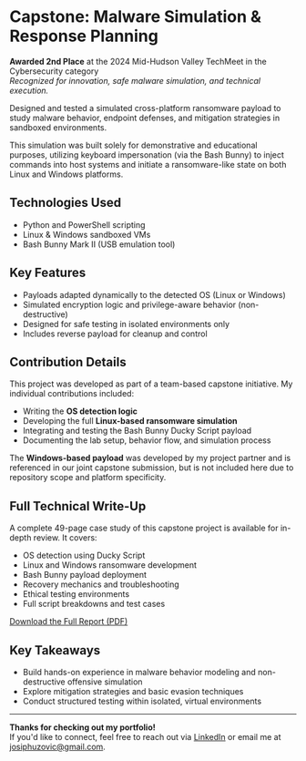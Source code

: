 # Capstone: Malware Simulation & Response Planning

**Awarded 2nd Place** at the 2024 Mid-Hudson Valley TechMeet in the Cybersecurity category  
*Recognized for innovation, safe malware simulation, and technical execution.*

Designed and tested a simulated cross-platform ransomware payload to study malware behavior, endpoint defenses, and mitigation strategies in sandboxed environments.

This simulation was built solely for demonstrative and educational purposes, utilizing keyboard impersonation (via the Bash Bunny) to inject commands into host systems and initiate a ransomware-like state on both Linux and Windows platforms.

## Technologies Used
- Python and PowerShell scripting
- Linux & Windows sandboxed VMs
- Bash Bunny Mark II (USB emulation tool)

## Key Features
- Payloads adapted dynamically to the detected OS (Linux or Windows)
- Simulated encryption logic and privilege-aware behavior (non-destructive)
- Designed for safe testing in isolated environments only
- Includes reverse payload for cleanup and control

## Contribution Details
This project was developed as part of a team-based capstone initiative. My individual contributions included:
- Writing the **OS detection logic**
- Developing the full **Linux-based ransomware simulation**
- Integrating and testing the Bash Bunny Ducky Script payload
- Documenting the lab setup, behavior flow, and simulation process

The **Windows-based payload** was developed by my project partner and is referenced in our joint capstone submission, but is not included here due to repository scope and platform specificity.

## Full Technical Write-Up

A complete 49-page case study of this capstone project is available for in-depth review. It covers:

- OS detection using Ducky Script
- Linux and Windows ransomware development
- Bash Bunny payload deployment
- Recovery mechanics and troubleshooting
- Ethical testing environments
- Full script breakdowns and test cases

[Download the Full Report (PDF)](./Cybersecurity_Capstone_Bash_Bunny_Project.pdf)

## Key Takeaways

- Build hands-on experience in malware behavior modeling and non-destructive offensive simulation
- Explore mitigation strategies and basic evasion techniques
- Conduct structured testing within isolated, virtual environments

---

**Thanks for checking out my portfolio!**  
If you'd like to connect, feel free to reach out via [LinkedIn](https://www.linkedin.com/in/josip-huzovic/) or email me at josiphuzovic@gmail.com.
